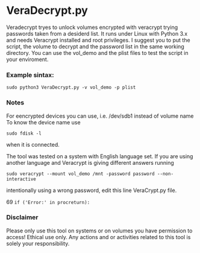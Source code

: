 # VeraDecrypt.py
Veradecrypt tryes to unlock volumes encrypted with veracrypt trying passwords taken from a desiderd list. It runs under Linux with Python 3.x and needs Veracrypt installed and root privileges. I suggest you to put the script, the volume to decrypt and the password list in the same working directory. You can use the vol_demo and the plist files to test the script in your enviroment.

### Example sintax:

``` sudo python3 VeraDecrypt.py -v vol_demo -p plist ```

### Notes
For eencrypted devices you can use, i.e. /dev/sdb1 instead of volume name
To know the device name use

``` sudo fdisk -l  ```

when it is connected.

The tool was tested on a system with English language set. If you are using another language and Veracrypt is giving different answers running

``` sudo veracrypt --mount vol_demo /mnt -password password --non-interactive ```

intentionally using a wrong password, edit this line VeraCrypt.py file.

69 ``` if ('Error:' in procreturn): ```

### Disclaimer
Please only use this tool on systems or on volumes you have permission to access! Ethical use only.
Any actions and or activities related to this tool is solely your responsibility.
